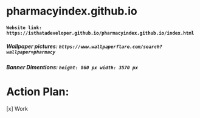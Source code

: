 # pharmacyindex.github.io


#### ```Website link: https://isthatadeveloper.github.io/pharmacyindex.github.io/index.html```



##### Wallpaper pictures:  ```https://www.wallpaperflare.com/search?wallpaper=pharmacy```
##### Banner Dimentions: ```height: 860 px width: 3570 px```

# Action Plan:

[x] Work

